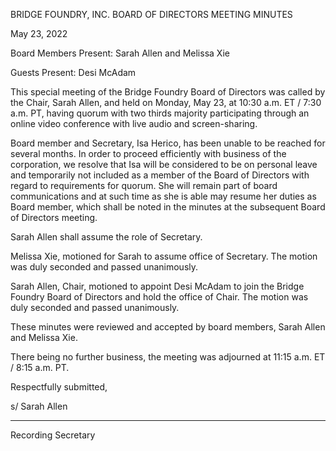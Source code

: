 BRIDGE FOUNDRY, INC.
BOARD OF DIRECTORS
MEETING MINUTES

May 23, 2022

Board Members Present: Sarah Allen and Melissa Xie

Guests Present: Desi McAdam

This special meeting of the Bridge Foundry Board of Directors was called by the Chair, Sarah Allen, and held on Monday, May 23, at 10:30 a.m. ET / 7:30 a.m. PT, having quorum with two thirds majority participating through an online video conference with live audio and screen-sharing.

Board member and Secretary, Isa Herico, has been unable to be reached for several months.  In order to proceed efficiently with business of the corporation, we resolve that Isa will be considered to be on personal leave and temporarily not included as a member of the Board of Directors with regard to requirements for quorum. She will remain part of board communications and at such time as she is able may resume her duties as Board member, which shall be noted in the minutes at the subsequent Board of Directors meeting.

Sarah Allen shall assume the role of Secretary.

Melissa Xie, motioned for Sarah to assume office of Secretary.  The motion was duly seconded and passed unanimously.

Sarah Allen, Chair, motioned to appoint Desi McAdam to join the Bridge Foundry Board of Directors and hold the office of Chair.  The motion was duly seconded and passed unanimously.

These minutes were reviewed and accepted by board members, Sarah Allen and Melissa Xie.

There being no further business, the meeting was adjourned at 11:15 a.m. ET / 8:15 a.m. PT.


Respectfully submitted,


s/ Sarah Allen
___________________
Recording Secretary

